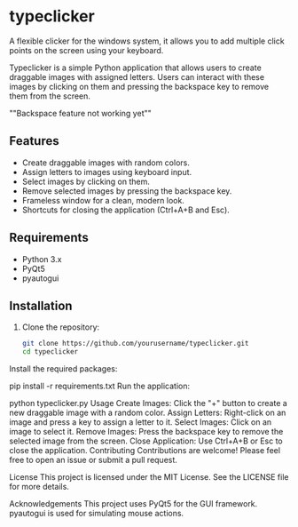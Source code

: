 # typeclicker
A flexible clicker for the windows system, it allows you to add multiple click points on the screen using your keyboard.


Typeclicker is a simple Python application that allows users to create draggable images with assigned letters. Users can interact with these images by clicking on them and pressing the backspace key to remove them from the screen.

""Backspace feature not working yet""

## Features

- Create draggable images with random colors.
- Assign letters to images using keyboard input.
- Select images by clicking on them.
- Remove selected images by pressing the backspace key.
- Frameless window for a clean, modern look.
- Shortcuts for closing the application (Ctrl+A+B and Esc).

## Requirements

- Python 3.x
- PyQt5
- pyautogui

## Installation

1. Clone the repository:
   ```bash
   git clone https://github.com/yourusername/typeclicker.git
   cd typeclicker
Install the required packages:


pip install -r requirements.txt
Run the application:


python typeclicker.py
Usage
Create Images: Click the "+" button to create a new draggable image with a random color.
Assign Letters: Right-click on an image and press a key to assign a letter to it.
Select Images: Click on an image to select it.
Remove Images: Press the backspace key to remove the selected image from the screen.
Close Application: Use Ctrl+A+B or Esc to close the application.
Contributing
Contributions are welcome! Please feel free to open an issue or submit a pull request.

License
This project is licensed under the MIT License. See the LICENSE file for more details.

Acknowledgements
This project uses PyQt5 for the GUI framework.
pyautogui is used for simulating mouse actions.
